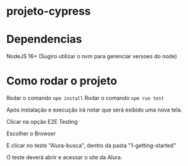# projeto-cypress

# Dependencias
NodeJS 16+ (Sugiro utilizar o nvm para gerenciar versoes do node)


# Como rodar o projeto

Rodar o comando ```npm install```
Rodar o comando ```npm run test```

Após instalação e execução irá notar que será exibido uma nova tela.

Clicar na opção E2E Testing 

Escolher o Browser 

E clicar no teste "Alura-busca", dentro da pasta "1-getting-started"

O teste deverá abrir e acessar o site da Alura.

